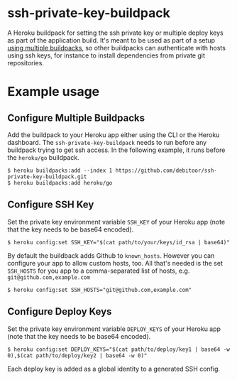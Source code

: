 # ssh-private-key-buildpack

A Heroku buildpack for setting the ssh private key or multiple deploy keys as part of the application build. It's meant to be used as part of a setup [using multiple buildpacks](https://devcenter.heroku.com/articles/using-multiple-buildpacks-for-an-app), so other buildpacks can authenticate with hosts using ssh keys, for instance to install dependencies from private git repositories.

# Example usage

## Configure Multiple Buildpacks
Add the buildpack to your Heroku app either using the CLI or the Heroku dashboard. The `ssh-private-key-buildpack` needs to run before any buildpack trying to get ssh access. In the following example, it runs before the `heroku/go` buildpack.

    $ heroku buildpacks:add --index 1 https://github.com/debitoor/ssh-private-key-buildpack.git
    $ heroku buildpacks:add heroku/go

## Configure SSH Key

Set the private key environment variable `SSH_KEY` of your Heroku app (note that the key needs to be base64 encoded).

    $ heroku config:set SSH_KEY="$(cat path/to/your/keys/id_rsa | base64)"

By default the buildback adds Github to `known_hosts`. However you can configure your app to allow custom hosts, too. All that's needed is the set `SSH_HOSTS` for you app to a comma-separated list of hosts, e.g. `git@github.com,example.com`

    $ heroku config:set SSH_HOSTS="git@github.com,example.com"

## Configure Deploy Keys

Set the private key environment variable `DEPLOY_KEYS` of your Heroku app (note that the key needs to be base64 encoded).

    $ heroku config:set DEPLOY_KEYS="$(cat path/to/deploy/key1 | base64 -w 0),$(cat path/to/deploy/key2 | base64 -w 0)"

Each deploy key is added as a global identity to a generated SSH config.
